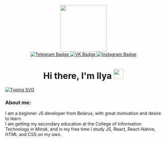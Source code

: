 <div align="center">
  <img src="https://media.giphy.com/media/gjrYDwbjnK8x36xZIO/giphy.gif" width="150"/>
  <div> 
    <a href="https://t.me/newcower">
       <img src="https://img.shields.io/badge/Telegram-blue?logo=Telegram&logoColor=white&style=for-the-badge" alt="Telegram Badge"/>
    </a>
    <a href="vk.com/brt66247">
       <img src="https://img.shields.io/badge/VKontakte-9cf?logo=VK&logoColor=white&style=for-the-badge" alt="VK Badge"/>
    </a>
    <a href="https://instagram.com/zusko.ilya?igshid=YmMyMTA2M2Y=">
       <img src="https://img.shields.io/badge/Instagram-blueviolet?logo=Instagram&logoColor=white&style=for-the-badge" alt="Instagram Badge"/>
    </a>
  </div>
  
  
</div>
<h1 align="center" margin-top="-100" >Hi there, I'm Ilya</a> 
<img src="https://github.com/blackcater/blackcater/raw/main/images/Hi.gif" height="32"/></h1>
<a href="https://git.io/typing-svg"><img src="https://readme-typing-svg.herokuapp.com?font=Rubik&pause=1000&center=true&width=1200&lines=Beginner+JS+developer+on+React.js%2C+React-Native" alt="Typing SVG" /></a>
<h3>About me:</h3>
<p>I am a beginner JS developer from Belarus, with great motivation and desire to learn. <br>
I am getting my secondary education at the College of Information Technology in Minsk, and in my free time I study JS, React, React-Native, HTML and CSS on my own.</p>

